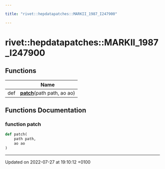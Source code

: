 ```yaml
---

title: "rivet::hepdatapatches::MARKII_1987_I247900"

---
```


# rivet::hepdatapatches::MARKII_1987_I247900



## Functions

|                | Name           |
| -------------- | -------------- |
| def | **[patch](http://example.org/namespaces/namespacerivet_1_1hepdatapatches_1_1markii__1987__i247900/#function-patch)**(path path, ao ao) |


## Functions Documentation

### function patch

```python
def patch(
    path path,
    ao ao
)
```






-------------------------------

Updated on 2022-07-27 at 19:10:12 +0100